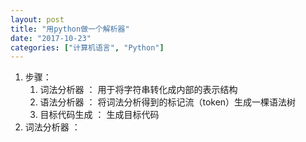 ```yaml
---
layout: post
title: "用python做一个解析器"
date: "2017-10-23"
categories: ["计算机语言", "Python"]
---
```


1. 步骤：
    1. 词法分析器 ： 用于将字符串转化成内部的表示结构
    2. 语法分析器 ： 将词法分析得到的标记流（token）生成一棵语法树
    3. 目标代码生成 ： 生成目标代码
2. 词法分析器 ：
